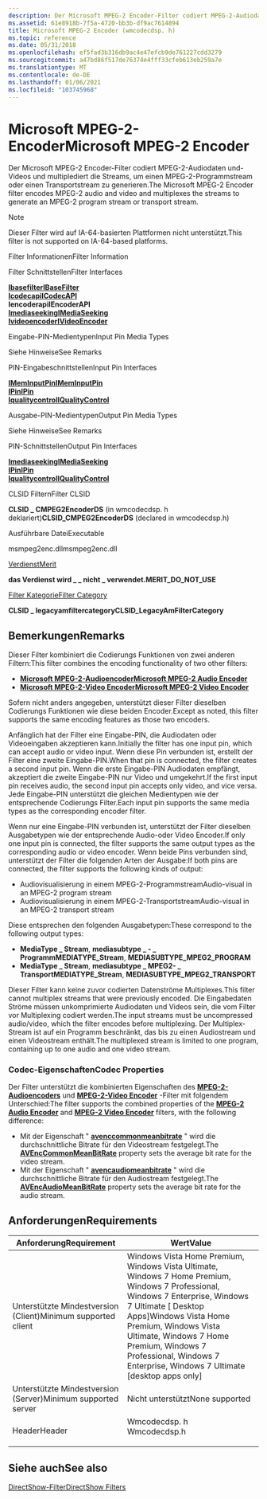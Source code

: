 ```yaml
---
description: Der Microsoft MPEG-2 Encoder-Filter codiert MPEG-2-Audiodaten und-Videos und multiplediert die Streams, um einen MPEG-2-Programmstream oder einen Transportstream zu generieren.
ms.assetid: 61e8918b-7f5a-4720-bb3b-df9ac7614894
title: Microsoft MPEG-2 Encoder (wmcodecdsp. h)
ms.topic: reference
ms.date: 05/31/2018
ms.openlocfilehash: ef5fad3b316db9ac4e47efcb9de761227cdd3279
ms.sourcegitcommit: a47bd86f517de76374e4fff33cfeb613eb259a7e
ms.translationtype: MT
ms.contentlocale: de-DE
ms.lasthandoff: 01/06/2021
ms.locfileid: "103745968"
---
```

# <a name="microsoft-mpeg-2-encoder"></a><span data-ttu-id="647a8-103">Microsoft MPEG-2-Encoder</span><span class="sxs-lookup"><span data-stu-id="647a8-103">Microsoft MPEG-2 Encoder</span></span>

<span data-ttu-id="647a8-104">Der Microsoft MPEG-2 Encoder-Filter codiert MPEG-2-Audiodaten und-Videos und multiplediert die Streams, um einen MPEG-2-Programmstream oder einen Transportstream zu generieren.</span><span class="sxs-lookup"><span data-stu-id="647a8-104">The Microsoft MPEG-2 Encoder filter encodes MPEG-2 audio and video and multiplexes the streams to generate an MPEG-2 program stream or transport stream.</span></span>

> [!Note]  
> <span data-ttu-id="647a8-105">Dieser Filter wird auf IA-64-basierten Plattformen nicht unterstützt.</span><span class="sxs-lookup"><span data-stu-id="647a8-105">This filter is not supported on IA-64-based platforms.</span></span>

 



<span data-ttu-id="647a8-106">Filter Informationen</span><span class="sxs-lookup"><span data-stu-id="647a8-106">Filter Information</span></span>

<span data-ttu-id="647a8-107">Filter Schnittstellen</span><span class="sxs-lookup"><span data-stu-id="647a8-107">Filter Interfaces</span></span>

[<span data-ttu-id="647a8-108">**Ibasefilter**</span><span class="sxs-lookup"><span data-stu-id="647a8-108">**IBaseFilter**</span></span>](/windows/desktop/api/Strmif/nn-strmif-ibasefilter)<br/> [<span data-ttu-id="647a8-109">**Icodecapi**</span><span class="sxs-lookup"><span data-stu-id="647a8-109">**ICodecAPI**</span></span>](/windows/desktop/api/Strmif/nn-strmif-icodecapi)<br/> <span data-ttu-id="647a8-110">**Iencoderapi**</span><span class="sxs-lookup"><span data-stu-id="647a8-110">**IEncoderAPI**</span></span><br/> [<span data-ttu-id="647a8-111">**Imediaseeking**</span><span class="sxs-lookup"><span data-stu-id="647a8-111">**IMediaSeeking**</span></span>](/windows/desktop/api/Strmif/nn-strmif-imediaseeking)<br/> [<span data-ttu-id="647a8-112">**Ivideoencoder**</span><span class="sxs-lookup"><span data-stu-id="647a8-112">**IVideoEncoder**</span></span>](/windows/win32/api/strmif/nn-strmif-ivideoencoder)<br/>

<span data-ttu-id="647a8-113">Eingabe-PIN-Medientypen</span><span class="sxs-lookup"><span data-stu-id="647a8-113">Input Pin Media Types</span></span>

<span data-ttu-id="647a8-114">Siehe Hinweise</span><span class="sxs-lookup"><span data-stu-id="647a8-114">See Remarks</span></span>

<span data-ttu-id="647a8-115">PIN-Eingabeschnittstellen</span><span class="sxs-lookup"><span data-stu-id="647a8-115">Input Pin Interfaces</span></span>

[<span data-ttu-id="647a8-116">**IMemInputPin**</span><span class="sxs-lookup"><span data-stu-id="647a8-116">**IMemInputPin**</span></span>](/windows/desktop/api/Strmif/nn-strmif-imeminputpin)<br/> [<span data-ttu-id="647a8-117">**IPin**</span><span class="sxs-lookup"><span data-stu-id="647a8-117">**IPin**</span></span>](/windows/desktop/api/Strmif/nn-strmif-ipin)<br/> [<span data-ttu-id="647a8-118">**Iqualitycontrol**</span><span class="sxs-lookup"><span data-stu-id="647a8-118">**IQualityControl**</span></span>](/windows/desktop/api/Strmif/nn-strmif-iqualitycontrol)<br/>

<span data-ttu-id="647a8-119">Ausgabe-PIN-Medientypen</span><span class="sxs-lookup"><span data-stu-id="647a8-119">Output Pin Media Types</span></span>

<span data-ttu-id="647a8-120">Siehe Hinweise</span><span class="sxs-lookup"><span data-stu-id="647a8-120">See Remarks</span></span>

<span data-ttu-id="647a8-121">PIN-Schnittstellen</span><span class="sxs-lookup"><span data-stu-id="647a8-121">Output Pin Interfaces</span></span>

[<span data-ttu-id="647a8-122">**Imediaseeking**</span><span class="sxs-lookup"><span data-stu-id="647a8-122">**IMediaSeeking**</span></span>](/windows/desktop/api/Strmif/nn-strmif-imediaseeking)<br/> [<span data-ttu-id="647a8-123">**IPin**</span><span class="sxs-lookup"><span data-stu-id="647a8-123">**IPin**</span></span>](/windows/desktop/api/Strmif/nn-strmif-ipin)<br/> [<span data-ttu-id="647a8-124">**Iqualitycontrol**</span><span class="sxs-lookup"><span data-stu-id="647a8-124">**IQualityControl**</span></span>](/windows/desktop/api/Strmif/nn-strmif-iqualitycontrol)<br/>

<span data-ttu-id="647a8-125">CLSID Filtern</span><span class="sxs-lookup"><span data-stu-id="647a8-125">Filter CLSID</span></span>

<span data-ttu-id="647a8-126">**CLSID \_ CMPEG2EncoderDS** (in wmcodecdsp. h deklariert)</span><span class="sxs-lookup"><span data-stu-id="647a8-126">**CLSID\_CMPEG2EncoderDS** (declared in wmcodecdsp.h)</span></span>

<span data-ttu-id="647a8-127">Ausführbare Datei</span><span class="sxs-lookup"><span data-stu-id="647a8-127">Executable</span></span>

<span data-ttu-id="647a8-128">msmpeg2enc.dll</span><span class="sxs-lookup"><span data-stu-id="647a8-128">msmpeg2enc.dll</span></span>

[<span data-ttu-id="647a8-129">Verdienst</span><span class="sxs-lookup"><span data-stu-id="647a8-129">Merit</span></span>](merit.md)

<span data-ttu-id="647a8-130">**das Verdienst wird \_ \_ nicht \_ verwendet.**</span><span class="sxs-lookup"><span data-stu-id="647a8-130">**MERIT\_DO\_NOT\_USE**</span></span>

[<span data-ttu-id="647a8-131">Filter Kategorie</span><span class="sxs-lookup"><span data-stu-id="647a8-131">Filter Category</span></span>](filter-categories.md)

<span data-ttu-id="647a8-132">**CLSID \_ legacyamfiltercategory**</span><span class="sxs-lookup"><span data-stu-id="647a8-132">**CLSID\_LegacyAmFilterCategory**</span></span>



 

## <a name="remarks"></a><span data-ttu-id="647a8-133">Bemerkungen</span><span class="sxs-lookup"><span data-stu-id="647a8-133">Remarks</span></span>

<span data-ttu-id="647a8-134">Dieser Filter kombiniert die Codierungs Funktionen von zwei anderen Filtern:</span><span class="sxs-lookup"><span data-stu-id="647a8-134">This filter combines the encoding functionality of two other filters:</span></span>

-   [<span data-ttu-id="647a8-135">**Microsoft MPEG-2-Audioencoder**</span><span class="sxs-lookup"><span data-stu-id="647a8-135">**Microsoft MPEG-2 Audio Encoder**</span></span>](microsoft-mpeg-2-audio-encoder.md)
-   [<span data-ttu-id="647a8-136">**Microsoft MPEG-2-Video Encoder**</span><span class="sxs-lookup"><span data-stu-id="647a8-136">**Microsoft MPEG-2 Video Encoder**</span></span>](microsoft-mpeg-2-video-encoder.md)

<span data-ttu-id="647a8-137">Sofern nicht anders angegeben, unterstützt dieser Filter dieselben Codierungs Funktionen wie diese beiden Encoder.</span><span class="sxs-lookup"><span data-stu-id="647a8-137">Except as noted, this filter supports the same encoding features as those two encoders.</span></span>

<span data-ttu-id="647a8-138">Anfänglich hat der Filter eine Eingabe-PIN, die Audiodaten oder Videoeingaben akzeptieren kann.</span><span class="sxs-lookup"><span data-stu-id="647a8-138">Initially the filter has one input pin, which can accept audio or video input.</span></span> <span data-ttu-id="647a8-139">Wenn diese Pin verbunden ist, erstellt der Filter eine zweite Eingabe-PIN.</span><span class="sxs-lookup"><span data-stu-id="647a8-139">When that pin is connected, the filter creates a second input pin.</span></span> <span data-ttu-id="647a8-140">Wenn die erste Eingabe-PIN Audiodaten empfängt, akzeptiert die zweite Eingabe-PIN nur Video und umgekehrt.</span><span class="sxs-lookup"><span data-stu-id="647a8-140">If the first input pin receives audio, the second input pin accepts only video, and vice versa.</span></span> <span data-ttu-id="647a8-141">Jede Eingabe-PIN unterstützt die gleichen Medientypen wie der entsprechende Codierungs Filter.</span><span class="sxs-lookup"><span data-stu-id="647a8-141">Each input pin supports the same media types as the corresponding encoder filter.</span></span>

<span data-ttu-id="647a8-142">Wenn nur eine Eingabe-PIN verbunden ist, unterstützt der Filter dieselben Ausgabetypen wie der entsprechende Audio-oder Video Encoder.</span><span class="sxs-lookup"><span data-stu-id="647a8-142">If only one input pin is connected, the filter supports the same output types as the corresponding audio or video encoder.</span></span> <span data-ttu-id="647a8-143">Wenn beide Pins verbunden sind, unterstützt der Filter die folgenden Arten der Ausgabe:</span><span class="sxs-lookup"><span data-stu-id="647a8-143">If both pins are connected, the filter supports the following kinds of output:</span></span>

-   <span data-ttu-id="647a8-144">Audiovisualisierung in einem MPEG-2-Programmstream</span><span class="sxs-lookup"><span data-stu-id="647a8-144">Audio-visual in an MPEG-2 program stream</span></span>
-   <span data-ttu-id="647a8-145">Audiovisualisierung in einem MPEG-2-Transportstream</span><span class="sxs-lookup"><span data-stu-id="647a8-145">Audio-visual in an MPEG-2 transport stream</span></span>

<span data-ttu-id="647a8-146">Diese entsprechen den folgenden Ausgabetypen:</span><span class="sxs-lookup"><span data-stu-id="647a8-146">These correspond to the following output types:</span></span>

-   <span data-ttu-id="647a8-147">**MediaType \_ Stream**, **mediasubtype \_ - \_ Programm**</span><span class="sxs-lookup"><span data-stu-id="647a8-147">**MEDIATYPE\_Stream**, **MEDIASUBTYPE\_MPEG2\_PROGRAM**</span></span>
-   <span data-ttu-id="647a8-148">**MediaType \_ Stream**, **mediasubtype \_ MPEG2- \_ Transport**</span><span class="sxs-lookup"><span data-stu-id="647a8-148">**MEDIATYPE\_Stream**, **MEDIASUBTYPE\_MPEG2\_TRANSPORT**</span></span>

<span data-ttu-id="647a8-149">Dieser Filter kann keine zuvor codierten Datenströme Multiplexes.</span><span class="sxs-lookup"><span data-stu-id="647a8-149">This filter cannot multiplex streams that were previously encoded.</span></span> <span data-ttu-id="647a8-150">Die Eingabedaten Ströme müssen unkomprimierte Audiodaten und Videos sein, die vom Filter vor Multiplexing codiert werden.</span><span class="sxs-lookup"><span data-stu-id="647a8-150">The input streams must be uncompressed audio/video, which the filter encodes before multiplexing.</span></span> <span data-ttu-id="647a8-151">Der Multiplex-Stream ist auf ein Programm beschränkt, das bis zu einen Audiostream und einen Videostream enthält.</span><span class="sxs-lookup"><span data-stu-id="647a8-151">The multiplexed stream is limited to one program, containing up to one audio and one video stream.</span></span>

### <a name="codec-properties"></a><span data-ttu-id="647a8-152">Codec-Eigenschaften</span><span class="sxs-lookup"><span data-stu-id="647a8-152">Codec Properties</span></span>

<span data-ttu-id="647a8-153">Der Filter unterstützt die kombinierten Eigenschaften des [**MPEG-2-Audioencoders**](microsoft-mpeg-2-audio-encoder.md) und [**MPEG-2-Video Encoder**](microsoft-mpeg-2-video-encoder.md) -Filter mit folgendem Unterschied:</span><span class="sxs-lookup"><span data-stu-id="647a8-153">The filter supports the combined properties of the [**MPEG-2 Audio Encoder**](microsoft-mpeg-2-audio-encoder.md) and [**MPEG-2 Video Encoder**](microsoft-mpeg-2-video-encoder.md) filters, with the following difference:</span></span>

-   <span data-ttu-id="647a8-154">Mit der Eigenschaft " [**avenccommonmeanbitrate**](avenccommonmeanbitrate-property.md) " wird die durchschnittliche Bitrate für den Videostream festgelegt.</span><span class="sxs-lookup"><span data-stu-id="647a8-154">The [**AVEncCommonMeanBitRate**](avenccommonmeanbitrate-property.md) property sets the average bit rate for the video stream.</span></span>
-   <span data-ttu-id="647a8-155">Mit der Eigenschaft " [**avencaudiomeanbitrate**](avencaudiomeanbitrate.md) " wird die durchschnittliche Bitrate für den Audiostream festgelegt.</span><span class="sxs-lookup"><span data-stu-id="647a8-155">The [**AVEncAudioMeanBitRate**](avencaudiomeanbitrate.md) property sets the average bit rate for the audio stream.</span></span>

## <a name="requirements"></a><span data-ttu-id="647a8-156">Anforderungen</span><span class="sxs-lookup"><span data-stu-id="647a8-156">Requirements</span></span>



| <span data-ttu-id="647a8-157">Anforderung</span><span class="sxs-lookup"><span data-stu-id="647a8-157">Requirement</span></span> | <span data-ttu-id="647a8-158">Wert</span><span class="sxs-lookup"><span data-stu-id="647a8-158">Value</span></span> |
|-------------------------------------|-------------------------------------------------------------------------------------------------------------------------------------------------------------------------------|
| <span data-ttu-id="647a8-159">Unterstützte Mindestversion (Client)</span><span class="sxs-lookup"><span data-stu-id="647a8-159">Minimum supported client</span></span><br/> | <span data-ttu-id="647a8-160">Windows Vista Home Premium, Windows Vista Ultimate, Windows 7 Home Premium, Windows 7 Professional, Windows 7 Enterprise, Windows 7 Ultimate \[ Desktop Apps\]</span><span class="sxs-lookup"><span data-stu-id="647a8-160">Windows Vista Home Premium, Windows Vista Ultimate, Windows 7 Home Premium, Windows 7 Professional, Windows 7 Enterprise, Windows 7 Ultimate \[desktop apps only\]</span></span><br/> |
| <span data-ttu-id="647a8-161">Unterstützte Mindestversion (Server)</span><span class="sxs-lookup"><span data-stu-id="647a8-161">Minimum supported server</span></span><br/> | <span data-ttu-id="647a8-162">Nicht unterstützt</span><span class="sxs-lookup"><span data-stu-id="647a8-162">None supported</span></span><br/>                                                                                                                                                     |
| <span data-ttu-id="647a8-163">Header</span><span class="sxs-lookup"><span data-stu-id="647a8-163">Header</span></span><br/>                   | <dl> <span data-ttu-id="647a8-164"><dt>Wmcodecdsp. h</dt></span><span class="sxs-lookup"><span data-stu-id="647a8-164"><dt>Wmcodecdsp.h</dt></span></span> </dl>                                                                                       |



## <a name="see-also"></a><span data-ttu-id="647a8-165">Siehe auch</span><span class="sxs-lookup"><span data-stu-id="647a8-165">See also</span></span>

<dl> <dt>

[<span data-ttu-id="647a8-166">DirectShow-Filter</span><span class="sxs-lookup"><span data-stu-id="647a8-166">DirectShow Filters</span></span>](directshow-filters.md)
</dt> </dl>

 

 
